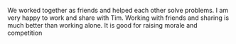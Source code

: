 We worked together as friends and helped each other solve problems. I am very happy to work and share with Tim. Working with friends and sharing is much better than working alone. It is good for raising morale and competition
